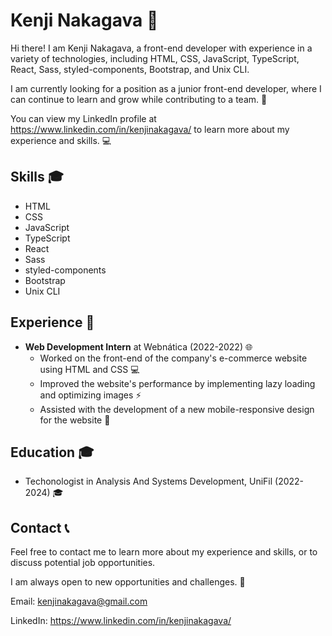 # Kenji Nakagava 🚀

Hi there! I am Kenji Nakagava, a front-end developer with experience in a variety of technologies, including HTML, CSS, JavaScript, TypeScript, React, Sass, styled-components, Bootstrap, and Unix CLI.

I am currently looking for a position as a junior front-end developer, where I can continue to learn and grow while contributing to a team. 💪

You can view my LinkedIn profile at https://www.linkedin.com/in/kenjinakagava/ to learn more about my experience and skills. 💻

## Skills 🎓

- HTML
- CSS
- JavaScript
- TypeScript
- React
- Sass
- styled-components
- Bootstrap
- Unix CLI

## Experience 💼

- **Web Development Intern** at Webnática (2022-2022) 🌐
  - Worked on the front-end of the company's e-commerce website using HTML and CSS 💻
  - Improved the website's performance by implementing lazy loading and optimizing images ⚡
  - Assisted with the development of a new mobile-responsive design for the website 📱

## Education 🎓

- Techonologist in Analysis And Systems Development, UniFil (2022-2024) 🎓

## Contact 📞

Feel free to contact me to learn more about my experience and skills, or to discuss potential job opportunities. 

I am always open to new opportunities and challenges. 🤝

Email: kenjinakagava@gmail.com

LinkedIn: https://www.linkedin.com/in/kenjinakagava/
